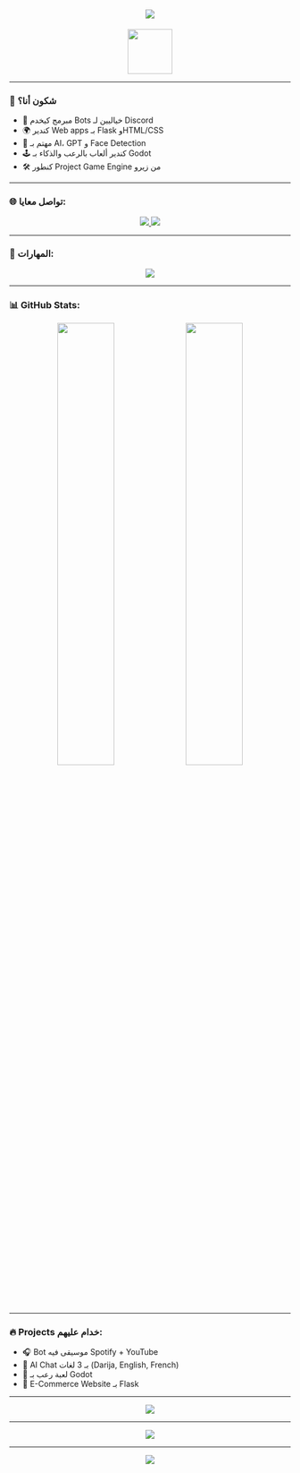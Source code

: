 <h1 align="center">
  <img src="https://readme-typing-svg.herokuapp.com?font=Cairo&size=28&duration=3000&pause=1000&color=00FFCC&center=true&vCenter=true&width=600&lines=Salam+3likom%2C+Ana+Dinho;Coder+%7C+Bot+Maker+%7C+Web+Dev+%7C+AI+%7C+Game+Dev;Welcome+to+my+cyber+world!">
</h1>

<p align="center">
  <img src="https://media.giphy.com/media/3o7TKtnuHOHHUjR38Y/giphy.gif" width="80">
</p>

---

### 👤 شكون أنا؟

- 🧠 مبرمج كيخدم Bots خياليين لـ Discord
- 🌍 كندير Web apps بـ Flask وHTML/CSS
- 🧪 مهتم بـ AI، GPT و Face Detection
- 🕹️ كندير ألعاب بالرعب والذكاء بـ Godot
- 🛠️ كنطور Project Game Engine من زيرو

---

### 🌐 تواصل معايا:

<p align="center">
  <a href="https://discord.gg/WU6N3q2zXh">
    <img src="https://img.shields.io/badge/Discord-Dinho%20Server-5865F2?style=for-the-badge&logo=discord&logoColor=white">
  </a>
  <a href="https://instagram.com/alianedit">
    <img src="https://img.shields.io/badge/Instagram-@alianedit-E4405F?style=for-the-badge&logo=instagram&logoColor=white">
  </a>
</p>

---

### 🧰 المهارات:

<p align="center">
  <img src="https://skillicons.dev/icons?i=python,flask,html,css,js,discord,godot,github,vscode&theme=dark">
</p>

---

### 📊 GitHub Stats:

<p align="center">
  <img src="https://github-readme-stats.vercel.app/api?username=yourusername&show_icons=true&theme=radical&hide_border=true" width="45%">
  <img src="https://github-readme-stats.vercel.app/api/top-langs/?username=yourusername&layout=compact&theme=radical&hide_border=true" width="45%">
</p>

---

### 🔥 Projects خدام عليهم:

- 🎧 Bot موسيقى فيه Spotify + YouTube
- 🧠 AI Chat بـ 3 لغات (Darija, English, French)
- 👻 لعبة رعب بـ Godot
- 🛒 E-Commerce Website بـ Flask

---

<p align="center">
  <img src="https://github-readme-streak-stats.herokuapp.com/?user=yourusername&theme=radical&hide_border=true" />
</p>

---

<p align="center">
  <img src="https://raw.githubusercontent.com/rodrigograca31/rodrigograca31/master/matrix.svg">
</p>

---

<p align="center">
  <img src="https://capsule-render.vercel.app/api?type=waving&color=0:202020,100:00ffcc&height=200&section=footer">
</p>
